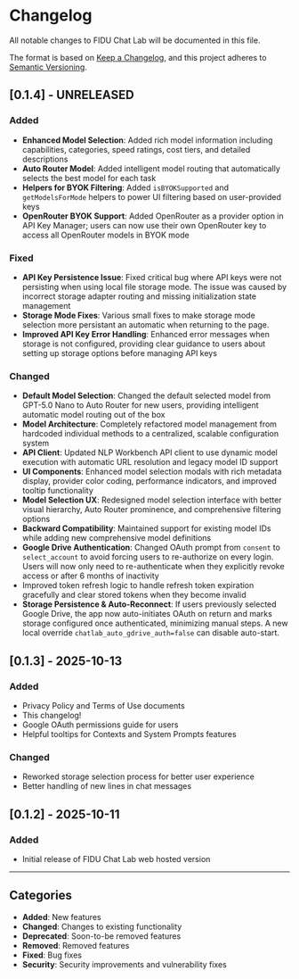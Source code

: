 # Changelog

All notable changes to FIDU Chat Lab will be documented in this file.

The format is based on [Keep a Changelog](https://keepachangelog.com/en/1.0.0/),
and this project adheres to [Semantic Versioning](https://semver.org/spec/v2.0.0.html).

## [0.1.4] - UNRELEASED

### Added

- **Enhanced Model Selection**: Added rich model information including capabilities, categories, speed ratings, cost tiers, and detailed descriptions
- **Auto Router Model**: Added intelligent model routing that automatically selects the best model for each task
- **Helpers for BYOK Filtering**: Added `isBYOKSupported` and `getModelsForMode` helpers to power UI filtering based on user-provided keys
- **OpenRouter BYOK Support**: Added OpenRouter as a provider option in API Key Manager; users can now use their own OpenRouter key to access all OpenRouter models in BYOK mode

### Fixed

- **API Key Persistence Issue**: Fixed critical bug where API keys were not persisting when using local file storage mode. The issue was caused by incorrect storage adapter routing and missing initialization state management
- **Storage Mode Fixes**: Various small fixes to make storage mode selection more persistant an automatic when returning to the page. 
- **Improved API Key Error Handling**: Enhanced error messages when storage is not configured, providing clear guidance to users about setting up storage options before managing API keys



### Changed
- **Default Model Selection**: Changed the default selected model from GPT-5.0 Nano to Auto Router for new users, providing intelligent automatic model routing out of the box
- **Model Architecture**: Completely refactored model management from hardcoded individual methods to a centralized, scalable configuration system
- **API Client**: Updated NLP Workbench API client to use dynamic model execution with automatic URL resolution and legacy model ID support
- **UI Components**: Enhanced model selection modals with rich metadata display, provider color coding, performance indicators, and improved tooltip functionality
- **Model Selection UX**: Redesigned model selection interface with better visual hierarchy, Auto Router prominence, and comprehensive filtering options
- **Backward Compatibility**: Maintained support for existing model IDs while adding new comprehensive model definitions
- **Google Drive Authentication**: Changed OAuth prompt from `consent` to `select_account` to avoid forcing users to re-authorize on every login. Users will now only need to re-authenticate when they explicitly revoke access or after 6 months of inactivity
- Improved token refresh logic to handle refresh token expiration gracefully and clear stored tokens when they become invalid
 - **Storage Persistence & Auto-Reconnect**: If users previously selected Google Drive, the app now auto-initiates OAuth on return and marks storage configured once authenticated, minimizing manual steps. A new local override `chatlab_auto_gdrive_auth=false` can disable auto-start.

## [0.1.3] - 2025-10-13

### Added
- Privacy Policy and Terms of Use documents
- This changelog!
- Google OAuth permissions guide for users
- Helpful tooltips for Contexts and System Prompts features

### Changed
- Reworked storage selection process for better user experience
- Better handling of new lines in chat messages

## [0.1.2] - 2025-10-11

### Added
- Initial release of FIDU Chat Lab web hosted version

---

## Categories

- **Added**: New features
- **Changed**: Changes to existing functionality
- **Deprecated**: Soon-to-be removed features
- **Removed**: Removed features
- **Fixed**: Bug fixes
- **Security**: Security improvements and vulnerability fixes

